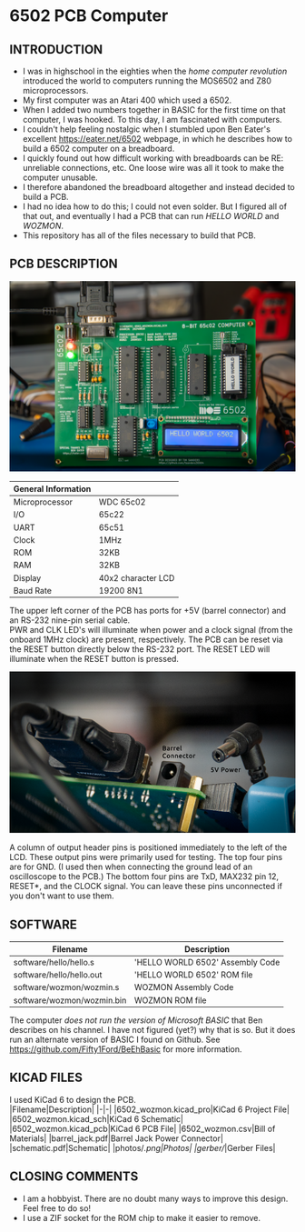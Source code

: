 # 6502 PCB Computer

## INTRODUCTION
- I was in highschool in the eighties when the *home computer revolution* introduced the world to computers running the MOS6502 and Z80 microprocessors.
- My first computer was an Atari 400 which used a 6502.
- When I added two numbers together in BASIC for the first time on that computer, I was hooked.   To this day, I am fascinated with computers.
- I couldn't help feeling nostalgic when I stumbled upon Ben Eater's excellent https://eater.net/6502 webpage, in which he describes how to build a 6502 computer on a breadboard.
- I quickly found out how difficult working with breadboards can be RE: unreliable connections, etc.  One loose wire was all it took to make the computer unusable.
- I therefore abandoned the breadboard altogether and instead decided to build a PCB.
- I had no idea how to do this; I could not even solder.  But I figured all of that out, and eventually I had a PCB that can run *HELLO WORLD* and *WOZMON*.
- This repository has all of the files necessary to build that PCB.

## PCB DESCRIPTION

![Hello World](photos/hello_world_6502.png)

|General Information||
|-|-|
|Microprocessor|WDC 65c02|
|I/O|65c22|
|UART|65c51|
|Clock|1MHz|
|ROM|32KB|
|RAM|32KB|
|Display|40x2 character LCD|
|Baud Rate|19200 8N1|

The upper left corner of the PCB has ports for +5V (barrel connector) and an RS-232 nine-pin serial cable.  
PWR and CLK LED's will illuminate when power and a clock signal (from the onboard 1MHz clock) are present, respectively.
The PCB can be reset via the RESET button directly below the RS-232 port.  The RESET LED will illuminate when the RESET button is pressed.

![Power Connectors](photos/power_connector.png)

A column of output header pins is positioned immediately to the left of the LCD.  These output pins were primarily used for testing.  The top four pins are for GND.  (I used then when connecting the ground lead of an oscilloscope to the PCB.)  The bottom four pins are TxD, MAX232 pin 12, RESET*, and the CLOCK signal.  You can leave these pins unconnected if you don't want to use them.

## SOFTWARE 

|Filename|Description|
|-|-|
|software/hello/hello.s|'HELLO WORLD 6502' Assembly Code|
|software/hello/hello.out|'HELLO WORLD 6502' ROM file
|software/wozmon/wozmin.s|WOZMON Assembly Code|
|software/wozmon/wozmin.bin|WOZMON ROM file|

The computer *does not run the version of Microsoft BASIC* that Ben describes on his channel.  I have not figured (yet?) why that is so.  But it does run an alternate version of BASIC I found on Github.  See https://github.com/Fifty1Ford/BeEhBasic for more information.

## KICAD FILES

I used KiCad 6 to design the PCB.  
|Filename|Description|
|-|-|
|6502_wozmon.kicad_pro|KiCad 6 Project File|
|6502_wozmon.kicad_sch|KiCad 6 Schematic|
|6502_wozmon.kicad_pcb|KiCad 6 PCB File|
|6502_wozmon.csv|Bill of Materials|
|barrel_jack.pdf|Barrel Jack Power Connector|
|schematic.pdf|Schematic|
|photos/*.png|Photos|
|gerber/*|Gerber Files|

## CLOSING COMMENTS
- I am a hobbyist.  There are no doubt many ways to improve this design.  Feel free to do so! 
- I use a ZIF socket for the ROM chip to make it easier to remove.  
